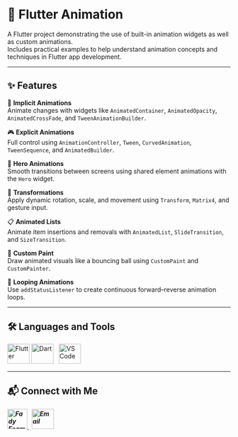 # 🚀 Flutter Animation

A Flutter project demonstrating the use of built-in animation widgets as well as custom animations.  
Includes practical examples to help understand animation concepts and techniques in Flutter app development.

---

## ✨ Features

🔄 **Implicit Animations**  
Animate changes with widgets like `AnimatedContainer`, `AnimatedOpacity`, `AnimatedCrossFade`, and `TweenAnimationBuilder`.

🎮 **Explicit Animations**  
Full control using `AnimationController`, `Tween`, `CurvedAnimation`, `TweenSequence`, and `AnimatedBuilder`.

🧳 **Hero Animations**  
Smooth transitions between screens using shared element animations with the `Hero` widget.

🔁 **Transformations**  
Apply dynamic rotation, scale, and movement using `Transform`, `Matrix4`, and gesture input.

📋 **Animated Lists**  
Animate item insertions and removals with `AnimatedList`, `SlideTransition`, and `SizeTransition`.

🎨 **Custom Paint**  
Draw animated visuals like a bouncing ball using `CustomPaint` and `CustomPainter`.

🔂 **Looping Animations**  
Use `addStatusListener` to create continuous forward–reverse animation loops.

---

## 🛠️ Languages and Tools

<p align="left"> 
  <img src="https://www.vectorlogo.zone/logos/flutterio/flutterio-icon.svg" alt="Flutter" width="50" height="45"/> 
  <img src="https://www.vectorlogo.zone/logos/dartlang/dartlang-icon.svg" alt="Dart" width="50" height="45"/>
  &nbsp;
  <img src="https://github.com/user-attachments/assets/81601bc6-d10f-436a-a3fa-fb3b129feaf6" alt="VS Code" width="50" height="45"/>
</p>

---

## 📬 Connect with Me

<h5 align="left"> 
  <a href="https://www.linkedin.com/in/fady-esam/" target="_blank"> 
    <img src="https://raw.githubusercontent.com/rahuldkjain/github-profile-readme-generator/master/src/images/icons/Social/linked-in-alt.svg" alt="Fady Esam" height="45" width="45" /> 
  </a> 
  &nbsp;
  <a href="mailto:fady.esam.0101@gmail.com" target="_blank"> 
    <img src="https://cdn-icons-png.flaticon.com/512/732/732200.png" alt="Email" height="45" width="50" /> 
  </a> 
</h5>
